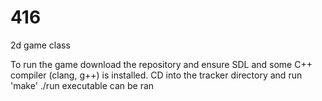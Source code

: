 # 416
2d game class

To run the game download the repository and ensure SDL and some C++ compiler (clang, g++) is installed. 
CD into the tracker directory and run 'make' 
./run executable can be ran
